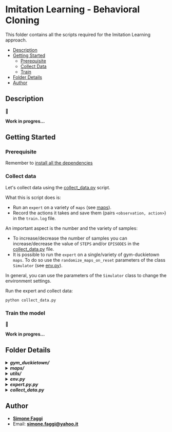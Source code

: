 # Imitation Learning - Behavioral Cloning
This folder contains all the scripts required for the Imitation Learning approach.

* [Description](#description)
* [Getting Started](#getting-started)
    * [Prerequisite](#prerequisite)
    * [Collect Data](#collect-data) 
    * [Train](#train-the-model)
* [Folder Details](#folder-details)
* [Author](#author)

## Description
:construction_worker:

**Work in progres...**

## Getting Started

### Prerequisite
Remember to [install all the dependencies](../README.md#prerequisite)

### Collect data
Let's collect data using the [collect_data.py](collect_data.py) script.

What this is script does is:
* Run an `expert` on a variety of `maps` (see [maps](maps)).  
* Record the actions it takes and save them (pairs `<observation, action>`) in the `train.log` file.

An important aspect is the number and the variety of samples:
* To increase/decrease the number of samples you can increase/decrease 
the value of `STEPS` and/or `EPISODES` in the [collect_data.py](collect_data.py) file.
* It is possible to run the `expert` on a single/variety of gym-duckietown `maps`. 
To do so use the `randomize_maps_on_reset` parameters of the class `Simulator` (see [env.py](duckiebot_IL/env.py)).

In general, you can use the parameters of the `Simulator` class
to change the environment settings.

Run the expert and collect data:
``` 
python collect_data.py
```

### Train the model 

:construction_worker:

**Work in progres...**

## Folder Details
<details>
<summary><b><i>gym_duckietown/</i></b></summary>
</details>

<details>
<summary><b><i>maps/</i></b></summary>
</details>

<details>
<summary><b><i>utils/</i></b></summary>
</details>

<details>
<summary><b><i>env.py</i></b></summary>
</details>

<details>
<summary><b><i>expert.py.py</i></b></summary>
</details>

<details>
<summary><b><i>collect_data.py</i></b></summary>
</details>

## Author
* **[Simone Faggi](https://github.com/FaMoSi)**
* Email: **simone.faggi@yahoo.it**